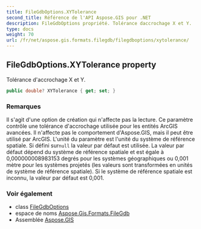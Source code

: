 ```yaml
---
title: FileGdbOptions.XYTolerance
second_title: Référence de l'API Aspose.GIS pour .NET
description: FileGdbOptions propriété. Tolérance daccrochage X et Y.
type: docs
weight: 70
url: /fr/net/aspose.gis.formats.filegdb/filegdboptions/xytolerance/
---
```

## FileGdbOptions.XYTolerance property

Tolérance d'accrochage X et Y.

```csharp
public double? XYTolerance { get; set; }
```

### Remarques

Il s'agit d'une option de création qui n'affecte pas la lecture. Ce paramètre contrôle une tolérance d'accrochage utilisée pour les entités ArcGIS avancées. Il n'affecte pas le comportement d'Aspose.GIS, mais il peut être utilisé par ArcGIS. L'unité du paramètre est l'unité du système de référence spatiale. Si défini sur`null` la valeur par défaut est utilisée. La valeur par défaut dépend du système de référence spatiale et est égale à 0,000000008983153 degrés pour les systèmes géographiques ou 0,001 mètre pour les systèmes projetés (les valeurs sont transformées en unités de système de référence spatiale). Si le système de référence spatiale est inconnu, la valeur par défaut est 0,001.

### Voir également

* class [FileGdbOptions](../)
* espace de noms [Aspose.Gis.Formats.FileGdb](../../filegdboptions/)
* Assemblée [Aspose.GIS](../../../)


